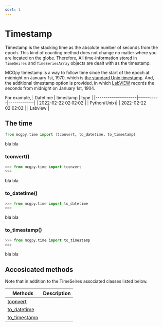```yaml
---
sort: 1
---
```


# Timestamp

Timestamp is the stacking time as the absolute number of seconds from the epoch. This kind of counting method does not change no matter where you are located on the globe. Therefore, All time-information stored in `TimeSeires` and `TimeSeriesArray` objects are dealt with as the timestamp.

MCGpy timestamp is a way to follow time since the start of the epoch at midnight on January 1st, 1970, which is [the standard Unix timestamp](https://www.unixtimestamp.com/). And, the additional timestamp option is provided, in which [LabVIEW](https://www.google.com/url?sa=t&rct=j&q=&esrc=s&source=web&cd=&ved=2ahUKEwjwmKrApsz2AhXKdN4KHRotCrAQFnoECAsQAQ&url=https%3A%2F%2Fwww.ni.com%2Fen-ca%2Fsupport%2Fdocumentation%2Fsupplemental%2F08%2Flabview-timestamp-overview.html&usg=AOvVaw0zSvMA_mZguOefa6hCpKnN) records the seconds from midnight on January 1st, 1904.

For example,
| Datetime            | timestamp | type        |
|---------------------|-----------|-------------|
| 2022-02-22 02:02:02 |           | Python(Unix)|
| 2022-02-22 02:02:02 |           | Labview     |

## The time

```python
from mcgpy.time import (tconvert, to_datetime, to_timestamp)
```
bla bla

### tconvert()

```python
>>> from mcgpy.time import tconvert
>>>
```
bla bla

### to_datetime()

```python
>>> from mcgpy.time import to_datetime
>>>
```
bla bla

### to_timestamp()

```python
>>> from mcgpy.time import to_timestamp
>>>
```
bla bla

## Accosicated methods

Note that in addition to the TimeSeires associated classes listed below.

| Methods             | Description                   |
|---------------------|-------------------------------|
| [tconvert]()        |  | 
| [to_datetime]()     |  | 
| [to_timestamp]()    |  | 
